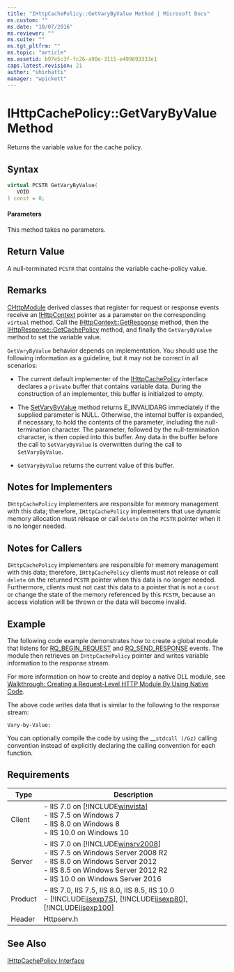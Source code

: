 ```yaml
---
title: "IHttpCachePolicy::GetVaryByValue Method | Microsoft Docs"
ms.custom: ""
ms.date: "10/07/2016"
ms.reviewer: ""
ms.suite: ""
ms.tgt_pltfrm: ""
ms.topic: "article"
ms.assetid: b97e5c3f-fc26-a90e-3115-e499693333e1
caps.latest.revision: 21
author: "shirhatti"
manager: "wpickett"
---
```

# IHttpCachePolicy::GetVaryByValue Method
Returns the variable value for the cache policy.  
  
## Syntax  
  
```cpp  
virtual PCSTR GetVaryByValue(  
   VOID  
) const = 0;  
```  
  
#### Parameters  
 This method takes no parameters.  
  
## Return Value  
 A null-terminated `PCSTR` that contains the variable cache-policy value.  
  
## Remarks  
 [CHttpModule](../../web-development-reference\webdev-native-api-reference/chttpmodule-class.md) derived classes that register for request or response events receive an [IHttpContext](../../web-development-reference\webdev-native-api-reference/ihttpcontext-interface.md) pointer as a parameter on the corresponding `virtual` method. Call the [IHttpContext::GetResponse](../../web-development-reference\webdev-native-api-reference/ihttpcontext-getresponse-method.md) method, then the [IHttpResponse::GetCachePolicy](../../web-development-reference\webdev-native-api-reference/ihttpresponse-getcachepolicy-method.md) method, and finally the `GetVaryByValue` method to set the variable value.  
  
 `GetVaryByValue` behavior depends on implementation. You should use the following information as a guideline, but it may not be correct in all scenarios:  
  
-   The current default implementer of the [IHttpCachePolicy](../../web-development-reference\webdev-native-api-reference/ihttpcachepolicy-interface.md) interface declares a `private` buffer that contains variable data. During the construction of an implementer, this buffer is initialized to empty.  
  
-   The [SetVaryByValue](../../web-development-reference\webdev-native-api-reference/ihttpcachepolicy-setvarybyvalue-method.md) method returns E_INVALIDARG immediately if the supplied parameter is NULL. Otherwise, the internal buffer is expanded, if necessary, to hold the contents of the parameter, including the null-termination character. The parameter, followed by the null-termination character, is then copied into this buffer. Any data in the buffer before the call to `SetVaryByValue` is overwritten during the call to `SetVaryByValue`.  
  
-   `GetVaryByValue` returns the current value of this buffer.  
  
## Notes for Implementers  
 `IHttpCachePolicy` implementers are responsible for memory management with this data; therefore, `IHttpCachePolicy` implementers that use dynamic memory allocation must release or call `delete` on the `PCSTR` pointer when it is no longer needed.  
  
## Notes for Callers  
 `IHttpCachePolicy` implementers are responsible for memory management with this data; therefore, `IHttpCachePolicy` clients must not release or call `delete` on the returned `PCSTR` pointer when this data is no longer needed. Furthermore, clients must not cast this data to a pointer that is not a `const` or change the state of the memory referenced by this `PCSTR`, because an access violation will be thrown or the data will become invalid.  
  
## Example  
 The following code example demonstrates how to create a global module that listens for [RQ_BEGIN_REQUEST](../../web-development-reference\webdev-native-api-reference/request-processing-constants.md) and [RQ_SEND_RESPONSE](../../web-development-reference\webdev-native-api-reference/request-processing-constants.md) events. The module then retrieves an `IHttpCachePolicy` pointer and writes variable information to the response stream.  
  
<!-- TODO: review snippet reference  [!CODE [IHttpCachePolicy#9](IHttpCachePolicy#9)]  -->  
  
 For more information on how to create and deploy a native DLL module, see [Walkthrough: Creating a Request-Level HTTP Module By Using Native Code](../../web-development-reference\native-code-development-overview\walkthrough-creating-a-request-level-http-module-by-using-native-code.md).  
  
 The above code writes data that is similar to the following to the response stream:  
  
```  
Vary-by-Value:   
```  
  
 You can optionally compile the code by using the __`stdcall (/Gz)` calling convention instead of explicitly declaring the calling convention for each function.  
  
## Requirements  
  
|Type|Description|  
|----------|-----------------|  
|Client|-   IIS 7.0 on [!INCLUDE[winvista](../../wmi-provider/includes/winvista-md.md)]<br />-   IIS 7.5 on Windows 7<br />-   IIS 8.0 on Windows 8<br />-   IIS 10.0 on Windows 10|  
|Server|-   IIS 7.0 on [!INCLUDE[winsrv2008](../../wmi-provider/includes/winsrv2008-md.md)]<br />-   IIS 7.5 on Windows Server 2008 R2<br />-   IIS 8.0 on Windows Server 2012<br />-   IIS 8.5 on Windows Server 2012 R2<br />-   IIS 10.0 on Windows Server 2016|  
|Product|-   IIS 7.0, IIS 7.5, IIS 8.0, IIS 8.5, IIS 10.0<br />-   [!INCLUDE[iisexp75](../../web-development-reference/native-code-api-reference/includes/iisexp75-md.md)], [!INCLUDE[iisexp80](../../web-development-reference/native-code-api-reference/includes/iisexp80-md.md)], [!INCLUDE[iisexp100](../../web-development-reference/native-code-api-reference/includes/iisexp100-md.md)]|  
|Header|Httpserv.h|  
  
## See Also  
 [IHttpCachePolicy Interface](../../web-development-reference\webdev-native-api-reference/ihttpcachepolicy-interface.md)